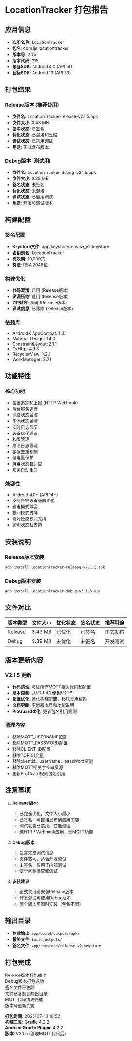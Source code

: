 ﻿# LocationTracker 打包报告

##  应用信息
- **应用名称**: LocationTracker
- **包名**: com.ljs.locationtracker
- **版本号**: 2.1.5
- **版本代码**: 215
- **最低SDK**: Android 4.0 (API 14)
- **目标SDK**: Android 13 (API 33)

##  打包结果

### Release版本 (推荐使用)
- **文件名**: LocationTracker-release-v2.1.5.apk
- **文件大小**: 3.43 MB
- **签名状态**:  已签名
- **优化状态**:  已混淆和压缩
- **调试状态**:  已禁用调试
- **用途**: 正式发布版本

### Debug版本 (测试用)
- **文件名**: LocationTracker-debug-v2.1.5.apk
- **文件大小**: 9.39 MB
- **签名状态**:  未签名
- **优化状态**:  未混淆
- **调试状态**:  已启用调试
- **用途**: 开发和测试版本

##  构建配置

### 签名配置
- **Keystore文件**: app/keystore/release_v2.keystore
- **密钥别名**: LocationTracker
- **有效期**: 10,000天
- **算法**: RSA 2048位

### 构建优化
- **代码混淆**: 启用 (Release版本)
- **资源压缩**: 启用 (Release版本)
- **ZIP对齐**: 启用 (Release版本)
- **调试信息**: 已移除 (Release版本)

### 依赖库
- AndroidX AppCompat: 1.3.1
- Material Design: 1.4.0
- ConstraintLayout: 2.1.1
- OkHttp: 4.9.3
- RecyclerView: 1.2.1
- WorkManager: 2.7.1

##  功能特性

### 核心功能
-  位置追踪和上报 (HTTP Webhook)
-  后台服务运行
-  网络状态监控
-  电池状态监控
-  实时日志显示
-  设备优化建议
-  权限管理
-  崩溃日志管理
-  数据去重机制
-  低电量保护
-  屏幕状态自适应
-  服务自动重启

### 兼容性
-  Android 4.0+ (API 14+)
-  支持各种设备品牌优化
-  省电模式兼容
-  夜间模式支持
-  高对比度模式支持
-  透明状态栏支持

##  安装说明

### Release版本安装
```bash
adb install LocationTracker-release-v2.1.5.apk
```

### Debug版本安装
```bash
adb install LocationTracker-debug-v2.1.5.apk
```

##  文件对比

| 版本类型 | 文件大小 | 优化状态 | 签名状态 | 推荐用途 |
|---------|---------|---------|---------|---------|
| Release | 3.43 MB |  已优化 |  已签名 | 正式发布 |
| Debug | 9.39 MB |  未优化 |  未签名 | 开发测试 |

##  版本更新内容

### V2.1.5 更新
-  **代码清理**: 移除所有MQTT相关代码和配置
-  **版本更新**: 从V2.1.4升级到V2.1.5
-  **配置优化**: 简化构建配置，移除无用依赖
-  **文档更新**: 更新版本号和功能说明
-  **ProGuard优化**: 更新包名引用规则

### 清理内容
-  移除MQTT_USERNAME配置
-  移除MQTT_PASSWORD配置  
-  移除CLIENT_ID配置
-  移除TOPIC1变量
-  移除clientid、userName、passWord变量
-  移除MQTT相关字符串资源
-  更新ProGuard规则包名引用

##  注意事项

1. **Release版本**:
   - 已完全优化，文件大小最小
   - 已签名，可直接发布到应用商店
   - 调试功能已禁用，性能最佳
   - 纯HTTP Webhook应用，无MQTT功能

2. **Debug版本**:
   - 包含完整调试信息
   - 文件较大，适合开发测试
   - 未签名，仅用于内部测试
   - 便于问题排查和调试

3. **安装建议**:
   - 正式使用请安装Release版本
   - 开发测试可使用Debug版本
   - 两个版本可同时安装（包名不同）

##  输出目录
- **构建输出**: `app/build/outputs/apk/`
- **最终文件**: `build_outputs/`
- **签名文件**: `app/keystore/release_v2.keystore`

##  打包完成
 Release版本打包成功  
 Debug版本打包成功  
 签名文件已创建  
 文件已复制到输出目录  
 MQTT代码清理完成  
 版本号更新完成  

**打包时间**: 2025-07-13 16:52  
**构建工具**: Gradle 4.2.2  
**Android Gradle Plugin**: 4.2.2  
**版本**: V2.1.5 (清理MQTT代码后) 

